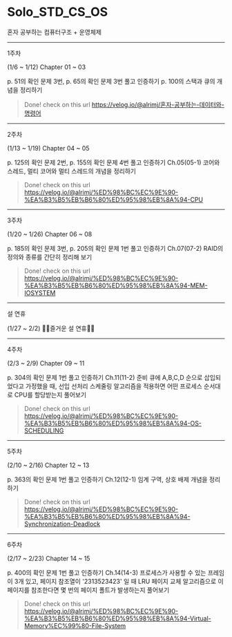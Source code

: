 # Solo_STD_CS_OS
혼자 공부하는 컴퓨터구조 + 운영체제

_________________
1주차

(1/6 ~ 1/12)	Chapter 01 ~ 03	

p. 51의 확인 문제 3번, p. 65의 확인 문제 3번 풀고 인증하기	p. 100의 스택과 큐의 개념을 정리하기

> Done! check on this url https://velog.io/@alrimj/혼자-공부하는-데이터와-명령어 
_________________
2주차

(1/13 ~ 1/19)	Chapter 04 ~ 05	

p. 125의 확인 문제 2번, p. 155의 확인 문제 4번 풀고 인증하기	Ch.05(05-1) 코어와 스레드, 멀티 코어와 멀티 스레드의 개념을 정리하기

> Done! check on this url https://velog.io/@alrimj/%ED%98%BC%EC%9E%90-%EA%B3%B5%EB%B6%80%ED%95%98%EB%8A%94-CPU
_________________
3주차

(1/20 ~ 1/26)	Chapter 06 ~ 08	

p. 185의 확인 문제 3번, p. 205의 확인 문제 1번 풀고 인증하기	Ch.07(07-2) RAID의 정의와 종류를 간단히 정리해 보기

> Done! check on this url https://velog.io/@alrimj/%ED%98%BC%EC%9E%90-%EA%B3%B5%EB%B6%80%ED%95%98%EB%8A%94-MEM-IOSYSTEM
_________________
설 연휴

(1/27 ~ 2/2)	🙇‍♀️즐거운 설 연휴🙇‍♂️
_________________
4주차

(2/3 ~ 2/9)	Chapter 09 ~ 11	

p. 304의 확인 문제 1번 풀고 인증하기	Ch.11(11-2) 준비 큐에 A,B,C,D 순으로 삽입되었다고 가정했을 때, 선입 선처리 스케줄링 알고리즘을 적용하면 어떤 프로세스 순서대로 CPU를 할당받는지 풀어보기

> Done! check on this url https://velog.io/@alrimj/%ED%98%BC%EC%9E%90-%EA%B3%B5%EB%B6%80%ED%95%98%EB%8A%94-OS-SCHEDULING
_________________
5주차

(2/10 ~ 2/16)	Chapter 12 ~ 13	

p. 363의 확인 문제 1번 풀고 인증하기	Ch.12(12-1) 임계 구역, 상호 배제 개념을 정리하기
> Done! check on this url https://velog.io/@alrimj/%ED%98%BC%EC%9E%90-%EA%B3%B5%EB%B6%80%ED%95%98%EB%8A%94-Synchronization-Deadlock
_________________
6주차

(2/17 ~ 2/23)	Chapter 14 ~ 15	

p. 400의 확인 문제 1번 풀고 인증하기	Ch.14(14-3) 프로세스가 사용할 수 있는 프레임이 3개 있고, 페이지 참조열이 '2313523423' 일 때 LRU 페이지 교체 알고리즘으로 이 페이지를 참조한다면 몇 번의 페이지 폴트가 발생하는지 풀어보기
> Done! check on this url https://velog.io/@alrimj/%ED%98%BC%EC%9E%90-%EA%B3%B5%EB%B6%80%ED%95%98%EB%8A%94-Virtual-Memory%EC%99%80-File-System
